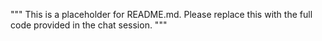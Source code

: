 """
This is a placeholder for README.md.
Please replace this with the full code provided in the chat session.
"""
